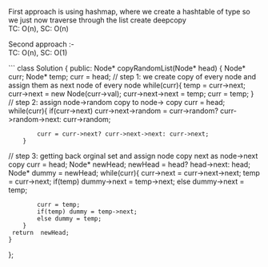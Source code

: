 <p> First approach is using hashmap, where we create a hashtable of type<node,node> so we just now traverse through the list create deepcopy<br>
  TC: O(n), SC: O(n)
  </p>
 
 <p> Second approach :- <br>
  TC: O(n), SC: O(1) </p>
 ```
 class Solution {
public:
    Node* copyRandomList(Node* head) {
        Node* curr;
        Node* temp;
        curr = head;
//         step 1: we create copy of every node and assign them as next node of every node
        while(curr){
            temp = curr->next;
            curr->next = new Node(curr->val);
            curr->next->next = temp;
            curr = temp;
        }
//         step 2: assign node->random copy to node-> copy
        curr = head;
        while(curr){
            if(curr->next)
                curr->next->random = curr->random? curr->random->next: curr->random;
            
            curr = curr->next? curr->next->next: curr->next;
        }
        
//         step 3: getting back orginal set and assign node copy next as node->next copy
        curr = head;
        Node* newHead;
        newHead = head? head->next: head;
        Node* dummy = newHead;
        while(curr){
            curr->next = curr->next->next;
            temp = curr->next;
            if(temp)
                dummy->next = temp->next;
            else dummy->next = temp;
            
            curr = temp;
            if(temp) dummy = temp->next;
            else dummy = temp;
        }
     return  newHead;
    }
};
 ```
  
